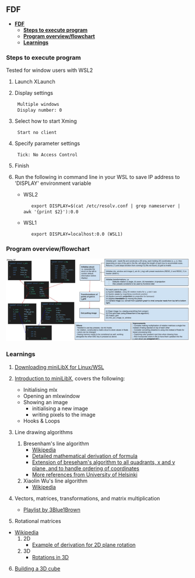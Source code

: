 ## **FDF**

- [**FDF**](#fdf)
	- [**Steps to execute program**](#steps-to-execute-program)
	- [**Program overview/flowchart**](#program-overviewflowchart)
	- [**Learnings**](#learnings)


### **Steps to execute program**
Tested for window users with WSL2 
1. Launch XLaunch
2. Display settings

		Multiple windows
		Display number: 0

3. Select how to start Xming

		Start no client

4. Specify parameter settings

		Tick: No Access Control

5. Finish
   
6. Run the following in command line in your WSL to save IP address to 'DISPLAY' environment variable
   - WSL2

			export DISPLAY=$(cat /etc/resolv.conf | grep nameserver | awk '{print $2}'):0.0

   - WSL1

			export DISPLAY=localhost:0.0 (WSL1)

### **Program overview/flowchart**
<img src="./references/fdf_flowchart.jpg">

### **Learnings**
1. [Downloading miniLibX for Linux/WSL](https://github.com/42Paris/minilibx-linux)

2. [Introduction to miniLibX](https://harm-smits.github.io/42docs/libs/minilibx/getting_started.html#writing-pixels-to-a-image), covers the following:
   - Initialising mlx
   - Opening an mlxwindow
   - Showing an image
     - initialising a new image
     - writing pixels to the image
   - Hooks & Loops

3. Line drawing algorithms
   1. Bresenham's line algorithm
      - [Wikipedia](https://en.wikipedia.org/wiki/Bresenham%27s_line_algorithm)
      - [Detailed mathematical derivation of formula](https://www.youtube.com/watch?v=RGB-wlatStc)
      - [Extension of breseham's algorithm to all quadrants, x and y plane, and to handle ordering of coordinates](https://www.youtube.com/watch?v=H1RtMA3XV3k&ab_channel=AbdulBariAbdulBariVerified)
      - [More references from University of Helsinki](https://www.cs.helsinki.fi/group/goa/mallinnus/lines/bresenh.html#:~:text=Bresenham%20for%20negative%20slopes,error%2C%20%2C%20associated%20with%20y.)
	2. Xiaolin Wu's line algorithm
         - [Wikipedia](https://en.wikipedia.org/wiki/Xiaolin_Wu%27s_line_algorithm)

4. Vectors, matrices, transformations, and matrix multiplication
   - [Playlist by 3Blue1Brown](https://www.youtube.com/playlist?list=PLZHQObOWTQDPD3MizzM2xVFitgF8hE_ab) 

5. Rotational matrices
- [Wikipedia](https://en.wikipedia.org/wiki/Rotation_matrix)
   1. 2D
		- [Example of derivation for 2D plane rotation](https://www.youtube.com/watch?v=OYuoPTRVzxY&t=2s)
   2. 3D
         - [Rotations in 3D](https://www.youtube.com/watch?v=wg9bI8-Qx2Q&t=75s)


6. [Building a 3D cube](https://www.youtube.com/watch?v=UZcfoc_nom4)

